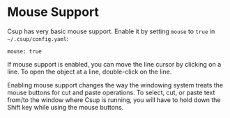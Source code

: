 # Mouse Support

Csup has very basic mouse support.  Enable it by setting `mouse` to `true`
in `~/.csup/config.yaml`:

    mouse: true

If mouse support is enabled, you can move the line cursor
by clicking on a line.  To open the object at a line, double-click on the line.

Enabling mouse support changes the way the windowing system treats the
mouse buttons for cut and paste operations.  To select, cut, or paste
text from/to the window where Csup is running, you will have to hold
down the Shift key while using the mouse buttons.
